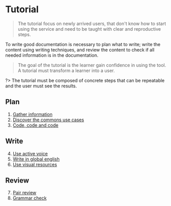 # Tutorial

>The tutorial focus on newly arrived users, that don't know how to start using the service and need to be taught with clear and reproductive steps.

To write good documentation is necessary to plan what to write; write the content using writing techniques, and review the content to check if all needed information is in the documentation.

> The goal of the tutorial is the learner gain confidence in using the tool. A tutorial must transform a learner into a user.

?> The tutorial must be composed of concrete steps that can be repeatable and the user must see the results.

## Plan
1. [Gather information](gather-information)
2. [Discover the commons use cases](discover-commons-use-cases)
3. [Code, code and code](code)

## Write
4. [Use active voice](active-voice)
5. [Write in global english](global-english)
6. [Use visual resources](visual-resources)

## Review
7. [Pair review](pair-review)
8. [Grammar check](grammar-check)